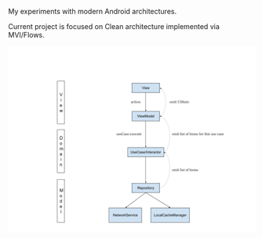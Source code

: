 My experiments with modern Android architectures.

Current project is focused on Clean architecture implemented via MVI/Flows.

![plot](./flow_arch.png)
